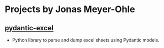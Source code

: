 # Projects by Jonas Meyer-Ohle

## [pydantic-excel](pydantic-excel)

- Python library to parse and dump excel sheets using Pydantic models.
